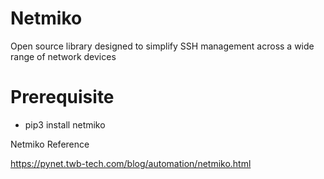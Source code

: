 # Netmiko

Open source library designed to simplify SSH management across a wide range of network devices

# Prerequisite

- pip3 install netmiko


Netmiko Reference

https://pynet.twb-tech.com/blog/automation/netmiko.html
